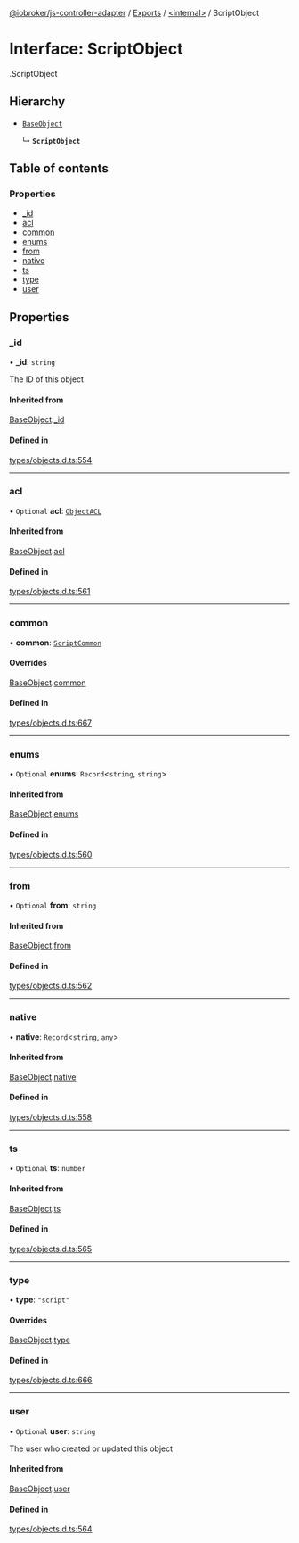 [@iobroker/js-controller-adapter](../README.md) / [Exports](../modules.md) / [<internal\>](../modules/internal_.md) / ScriptObject

# Interface: ScriptObject

[<internal>](../modules/internal_.md).ScriptObject

## Hierarchy

- [`BaseObject`](internal_.BaseObject.md)

  ↳ **`ScriptObject`**

## Table of contents

### Properties

- [\_id](internal_.ScriptObject.md#_id)
- [acl](internal_.ScriptObject.md#acl)
- [common](internal_.ScriptObject.md#common)
- [enums](internal_.ScriptObject.md#enums)
- [from](internal_.ScriptObject.md#from)
- [native](internal_.ScriptObject.md#native)
- [ts](internal_.ScriptObject.md#ts)
- [type](internal_.ScriptObject.md#type)
- [user](internal_.ScriptObject.md#user)

## Properties

### \_id

• **\_id**: `string`

The ID of this object

#### Inherited from

[BaseObject](internal_.BaseObject.md).[_id](internal_.BaseObject.md#_id)

#### Defined in

[types/objects.d.ts:554](https://github.com/ioBroker/ioBroker.js-controller/blob/9c08dda8/packages/types/objects.d.ts#L554)

___

### acl

• `Optional` **acl**: [`ObjectACL`](internal_.ObjectACL.md)

#### Inherited from

[BaseObject](internal_.BaseObject.md).[acl](internal_.BaseObject.md#acl)

#### Defined in

[types/objects.d.ts:561](https://github.com/ioBroker/ioBroker.js-controller/blob/9c08dda8/packages/types/objects.d.ts#L561)

___

### common

• **common**: [`ScriptCommon`](internal_.ScriptCommon.md)

#### Overrides

[BaseObject](internal_.BaseObject.md).[common](internal_.BaseObject.md#common)

#### Defined in

[types/objects.d.ts:667](https://github.com/ioBroker/ioBroker.js-controller/blob/9c08dda8/packages/types/objects.d.ts#L667)

___

### enums

• `Optional` **enums**: `Record`<`string`, `string`\>

#### Inherited from

[BaseObject](internal_.BaseObject.md).[enums](internal_.BaseObject.md#enums)

#### Defined in

[types/objects.d.ts:560](https://github.com/ioBroker/ioBroker.js-controller/blob/9c08dda8/packages/types/objects.d.ts#L560)

___

### from

• `Optional` **from**: `string`

#### Inherited from

[BaseObject](internal_.BaseObject.md).[from](internal_.BaseObject.md#from)

#### Defined in

[types/objects.d.ts:562](https://github.com/ioBroker/ioBroker.js-controller/blob/9c08dda8/packages/types/objects.d.ts#L562)

___

### native

• **native**: `Record`<`string`, `any`\>

#### Inherited from

[BaseObject](internal_.BaseObject.md).[native](internal_.BaseObject.md#native)

#### Defined in

[types/objects.d.ts:558](https://github.com/ioBroker/ioBroker.js-controller/blob/9c08dda8/packages/types/objects.d.ts#L558)

___

### ts

• `Optional` **ts**: `number`

#### Inherited from

[BaseObject](internal_.BaseObject.md).[ts](internal_.BaseObject.md#ts)

#### Defined in

[types/objects.d.ts:565](https://github.com/ioBroker/ioBroker.js-controller/blob/9c08dda8/packages/types/objects.d.ts#L565)

___

### type

• **type**: ``"script"``

#### Overrides

[BaseObject](internal_.BaseObject.md).[type](internal_.BaseObject.md#type)

#### Defined in

[types/objects.d.ts:666](https://github.com/ioBroker/ioBroker.js-controller/blob/9c08dda8/packages/types/objects.d.ts#L666)

___

### user

• `Optional` **user**: `string`

The user who created or updated this object

#### Inherited from

[BaseObject](internal_.BaseObject.md).[user](internal_.BaseObject.md#user)

#### Defined in

[types/objects.d.ts:564](https://github.com/ioBroker/ioBroker.js-controller/blob/9c08dda8/packages/types/objects.d.ts#L564)
